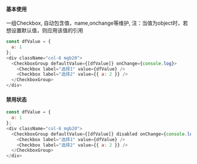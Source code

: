 #### 基本使用
一组Checkbox, 自动包含值，name,onchange等维护,
注：当值为object时，若想设置默认值，则应用该值的引用
``` js
const dfValue = {
  a: 1
};
<div className="col-6 mgb20">
  <CheckboxGroup defaultValue={[dfValue]} onChange={console.log}>
    <Checkbox label="选择1" value={dfValue} />
    <Checkbox label="选择2" value={{ a: 2 }} />
  </CheckboxGroup>
</div>
```

#### 禁用状态

``` js
const dfValue = {
  a: 1
};
<div className="col-6 mgb20">
  <CheckboxGroup defaultValue={[dfValue]} disabled onChange={console.log}>
    <Checkbox label="选择1" value={dfValue} />
    <Checkbox label="选择2" value={{ a: 2 }} />
  </CheckboxGroup>
</div>
```